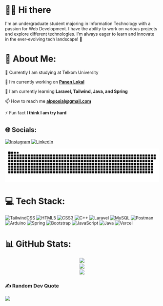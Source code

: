 # 👋🏻 Hi there
I'm an undergraduate student majoring in Information Technology with a passion for Web Development. I have the ability to work on various projects and explore different technologies. I'm always eager to learn and innovate in the ever-evolving tech landscape! 🚀

# 💫 About Me:
📖 Currently I am studying at Telkom University  

🔭 I’m currently working on **[Panen Lokal](https://github.com/agunglaksonoputra/P1-E-Commerce-PanenLokal.git)**  

🌱 I'am currently learning **Laravel, Tailwind, Java, and Spring**  

📫 How to reach me **alpsosial@gmail.com**  

⚡ Fun fact **I think I am try hard**

## 🌐 Socials:
[![Instagram](https://img.shields.io/badge/Instagram-%23E4405F.svg?logo=Instagram&logoColor=white)](https://instagram.com/alp.147) [![LinkedIn](https://img.shields.io/badge/LinkedIn-%230077B5.svg?logo=linkedin&logoColor=white)](https://linkedin.com/in/agunglaksonoputra) 

<div align="center">
  <picture>
    <source media="(prefers-color-scheme: dark)" srcset="https://github.com/agunglaksonoputra/agunglaksonoputra/blob/manual-run-output/docker/github-contribution-grid-snake-dark.svg" />
    <source media="(prefers-color-scheme: light)" srcset="https://github.com/agunglaksonoputra/agunglaksonoputra/blob/manual-run-output/docker/github-contribution-grid-snake.gif" />
    <img alt="github-snake" src="https://github.com/agunglaksonoputra/agunglaksonoputra/blob/manual-run-output/docker/github-contribution-grid-snake.svg" />
  </picture>
</div>

# 💻 Tech Stack:

![TailwindCSS](https://img.shields.io/badge/tailwindcss-%2338B2AC.svg?style=flat&logo=tailwind-css&logoColor=white) ![HTML5](https://img.shields.io/badge/html5-%23E34F26.svg?style=flat&logo=html5&logoColor=white) ![CSS3](https://img.shields.io/badge/css3-%231572B6.svg?style=flat&logo=css3&logoColor=white) ![C++](https://img.shields.io/badge/c++-%2300599C.svg?style=flat&logo=c%2B%2B&logoColor=white) ![Laravel](https://img.shields.io/badge/laravel-%23FF2D20.svg?style=flat&logo=laravel&logoColor=white) ![MySQL](https://img.shields.io/badge/mysql-4479A1.svg?style=flat&logo=mysql&logoColor=white) ![Postman](https://img.shields.io/badge/Postman-FF6C37?style=flat&logo=postman&logoColor=white) ![Arduino](https://img.shields.io/badge/-Arduino-00979D?style=flat&logo=Arduino&logoColor=white) ![Spring](https://img.shields.io/badge/spring-%236DB33F.svg?style=flat&logo=spring&logoColor=white) ![Bootstrap](https://img.shields.io/badge/bootstrap-%238511FA.svg?style=flat&logo=bootstrap&logoColor=white) ![JavaScript](https://img.shields.io/badge/javascript-%23323330.svg?style=flat&logo=javascript&logoColor=%23F7DF1E) ![Java](https://img.shields.io/badge/java-%23ED8B00.svg?style=flat&logo=openjdk&logoColor=white) ![Vercel](https://img.shields.io/badge/vercel-%23000000.svg?style=flat&logo=vercel&logoColor=white)
# 📊 GitHub Stats:
<div align="center">

![](https://github-readme-stats.vercel.app/api?username=agunglaksonoputra&theme=dark&hide_border=false&include_all_commits=false&count_private=false)<br/>
![](https://github-readme-streak-stats.herokuapp.com/?user=agunglaksonoputra&theme=dark&hide_border=false)<br/>
![](https://github-readme-stats.vercel.app/api/top-langs/?username=agunglaksonoputra&theme=dark&hide_border=false&include_all_commits=false&count_private=false&layout=compact)
  
</div>


### ✍️ Random Dev Quote
![](https://quotes-github-readme.vercel.app/api?type=horizontal&theme=radical)

<!-- Proudly created with GPRM ( https://gprm.itsvg.in ) -->

<!--
**agunglaksonoputra/agunglaksonoputra** is a ✨ _special_ ✨ repository because its `README.md` (this file) appears on your GitHub profile.

Here are some ideas to get you started:

- 🔭 I’m currently working on ...
- 🌱 I’m currently learning ...
- 👯 I’m looking to collaborate on ...
- 🤔 I’m looking for help with ...
- 💬 Ask me about ...
- 📫 How to reach me: ...
- 😄 Pronouns: ...
- ⚡ Fun fact: ...
-->
